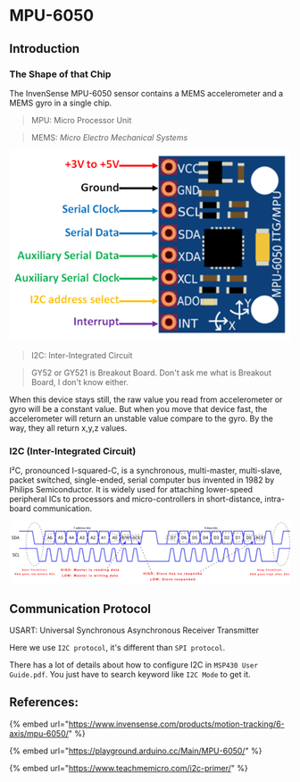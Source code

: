 # MPU-6050

## Introduction

### The Shape of that Chip

The InvenSense MPU-6050 sensor contains a MEMS accelerometer and a MEMS gyro in a single chip.

> MPU: Micro Processor Unit

> MEMS: _Micro Electro Mechanical Systems_

![](../../.gitbook/assets/mpu6050-pinmap.png)

> I2C: Inter-Integrated Circuit

> GY52 or GY521 is Breakout Board. Don't ask me what is Breakout Board, I don't know either.

When this device stays still, the raw value you read from accelerometer or gyro will be a constant value. But when you move that device fast, the accelerometer will return an unstable value compare to the gyro. By the way, they all return x,y,z values.

### I2C \(Inter-Integrated Circuit\)

I²C, pronounced I-squared-C, is a synchronous, multi-master, multi-slave, packet switched, single-ended, serial computer bus invented in 1982 by Philips Semiconductor. It is widely used for attaching lower-speed peripheral ICs to processors and micro-controllers in short-distance, intra-board communication.

![](../../.gitbook/assets/i2c-timing-diagram.jpg)

## Communication Protocol

USART: Universal Synchronous Asynchronous Receiver Transmitter

Here we use `I2C protocol`, it's different than `SPI protocol`.

There has a lot of details about how to configure I2C in `MSP430 User Guide.pdf`. You just have to search keyword like `I2C Mode` to get it.

## References:

{% embed url="https://www.invensense.com/products/motion-tracking/6-axis/mpu-6050/" %}

{% embed url="https://playground.arduino.cc/Main/MPU-6050/" %}

{% embed url="https://www.teachmemicro.com/i2c-primer/" %}



